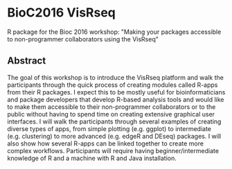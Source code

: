 # BioC2016 VisRseq
R package for the Bioc 2016 workshop: "Making your packages accessible to non-programmer collaborators using the VisRseq"

## Abstract
The goal of this workshop is to introduce the VisRseq platform and walk the participants through the quick process of creating modules called R-apps from their R packages. I expect this to be mostly useful for bioinformaticians and package developers that develop R-based analysis tools and would like to make them accessible to their non-programmer collaborators or to the public without having to spend time on creating extensive graphical user interfaces. I will walk the participants through several examples of creating diverse types of apps, from simple plotting (e.g. ggplot) to intermediate (e.g. clustering) to more advanced (e.g. edgeR and DEseq) packages. I will also show how several R-apps can be linked together to create more complex workflows. Participants will require having beginner/intermediate knowledge of R and a machine with R and Java installation.

